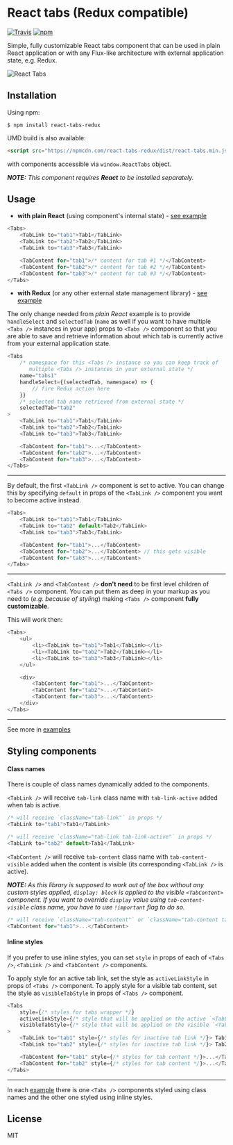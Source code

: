 # React tabs (Redux compatible)

[![Travis](https://img.shields.io/travis/patrik-piskay/react-tabs-redux.svg?style=flat-square)](https://travis-ci.org/patrik-piskay/react-tabs-redux) [![npm](https://img.shields.io/npm/v/react-tabs-redux.svg?style=flat-square)](https://www.npmjs.com/package/react-tabs-redux)

Simple, fully customizable React tabs component that can be used in plain React application or with any Flux-like architecture with external application state, e.g. Redux.

![React Tabs](https://res.cloudinary.com/web-development/image/upload/v1452427467/anim_fazjn9.gif)

## Installation

Using npm:

    $ npm install react-tabs-redux

UMD build is also available:
```html
<script src="https://npmcdn.com/react-tabs-redux/dist/react-tabs.min.js"></script>
```
with components accessible via `window.ReactTabs` object.

***NOTE:*** *This component requires* ***React*** *to be installed separately.*

## Usage

- **with plain React** (using component's internal state) - [see example](https://github.com/patrik-piskay/react-tabs-redux/tree/master/examples/plain-react)

```javascript
<Tabs>
    <TabLink to="tab1">Tab1</TabLink>
    <TabLink to="tab2">Tab2</TabLink>
    <TabLink to="tab3">Tab3</TabLink>

    <TabContent for="tab1">/* content for tab #1 */</TabContent>
    <TabContent for="tab2">/* content for tab #2 */</TabContent>
    <TabContent for="tab3">/* content for tab #3 */</TabContent>
</Tabs>
```

- **with Redux** (or any other external state management library) - [see example](https://github.com/patrik-piskay/react-tabs-redux/tree/master/examples/redux)

The only change needed from *plain React* example is to provide `handleSelect` and `selectedTab` (`name` as well if you want to have multiple `<Tabs />` instances in your app) props to `<Tabs />` component so that you are able to save and retrieve information about which tab is currently active from your external application state.

```javascript
<Tabs
    /* namespace for this <Tabs /> instance so you can keep track of
       multiple <Tabs /> instances in your external state */
    name="tabs1"
    handleSelect={(selectedTab, namespace) => {
        // fire Redux action here
    }}
    /* selected tab name retrieved from external state */
    selectedTab="tab2"
>
    <TabLink to="tab1">Tab1</TabLink>
    <TabLink to="tab2">Tab2</TabLink>
    <TabLink to="tab3">Tab3</TabLink>

    <TabContent for="tab1">...</TabContent>
    <TabContent for="tab2">...</TabContent>
    <TabContent for="tab3">...</TabContent>
</Tabs>
```
-------------

By default, the first `<TabLink />` component is set to active. You can change this by specifying `default` in props of the `<TabLink />` component you want to become active instead.

```javascript
<Tabs>
    <TabLink to="tab1">Tab1</TabLink>
    <TabLink to="tab2" default>Tab2</TabLink>
    <TabLink to="tab3">Tab3</TabLink>

    <TabContent for="tab1">...</TabContent>
    <TabContent for="tab2">...</TabContent> // this gets visible
    <TabContent for="tab3">...</TabContent>
</Tabs>
```
-------------

`<TabLink />` and `<TabContent />` **don't need** to be first level children of `<Tabs />` component. You can put them as deep in your markup as you need to (*e.g. because of styling*) making `<Tabs />` component **fully customizable**.

This will work then:

```javascript
<Tabs>
    <ul>
        <li><TabLink to="tab1">Tab1</TabLink></li>
        <li><TabLink to="tab2">Tab2</TabLink></li>
        <li><TabLink to="tab3">Tab3</TabLink></li>
    </ul>

    <div>
        <TabContent for="tab1">...</TabContent>
        <TabContent for="tab2">...</TabContent>
        <TabContent for="tab3">...</TabContent>
    </div>
</Tabs>
```
-------------
See more in [examples](https://github.com/patrik-piskay/react-tabs-redux/tree/master/examples)

## Styling components

#### Class names

There is couple of class names dynamically added to the components.

`<TabLink />` will receive `tab-link` class name with `tab-link-active` added when tab is active.

```javascript
/* will receive `className="tab-link"` in props */
<TabLink to="tab1">Tab1</TabLink>

/* will receive `className="tab-link tab-link-active"` in props */
<TabLink to="tab2" default>Tab1</TabLink>
```

`<TabContent />` will receive `tab-content` class name with `tab-content-visible` added when the content is visible (its corresponding `<TabLink />` is active).

***NOTE:*** *As this library is supposed to work out of the box without any custom styles applied, `display: block` is applied to the visible `<TabContent>` component. If you want to override `display` value using `tab-content-visible` class name, you have to use `!important` flag to do so.*

```javascript
/* will receive `className="tab-content"` or `className="tab-content tab-content-visible"` in props */
<TabContent for="tab1">...</TabContent>
```

#### Inline styles

If you prefer to use inline styles, you can set `style` in props of each of `<Tabs />`, `<TabLink />` and `<TabContent />` components.

To apply style for an active tab link, set the style as `activeLinkStyle` in props of `<Tabs />` component.
To apply style for a visible tab content, set the style as `visibleTabStyle` in props of `<Tabs />` component.

```javascript
<Tabs
    style={/* styles for tabs wrapper */}
    activeLinkStyle={/* style that will be applied on the active `<TabLink />` */}
    visibleTabStyle={/* style that will be applied on the visible `<TabContent />` */}
>
    <TabLink to="tab1" style={/* styles for inactive tab link */}> Tab1 </TabLink>
    <TabLink to="tab2" style={/* styles for inactive tab link */}> Tab2 </TabLink>

    <TabContent for="tab1" style={/* styles for tab content */}>...</TabContent>
    <TabContent for="tab2" style={/* styles for tab content */}>...</TabContent>
</Tabs>
```
----------

In each [example](https://github.com/patrik-piskay/react-tabs-redux/tree/master/examples) there is one `<Tabs />` components styled using class names and the other one styled using inline styles.

## License

MIT